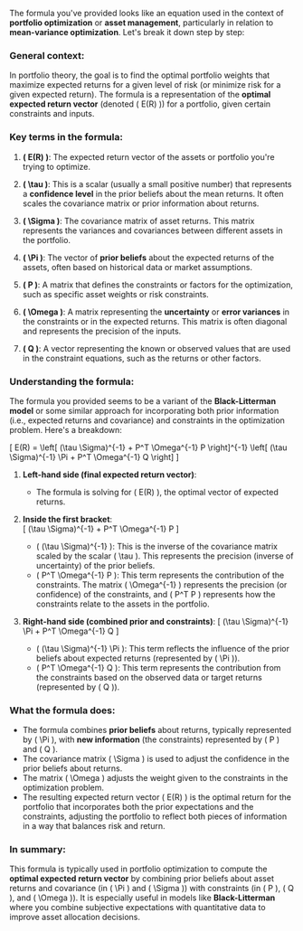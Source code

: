 The formula you've provided looks like an equation used in the context of **portfolio optimization** or **asset management**, particularly in relation to **mean-variance optimization**. Let's break it down step by step:

### General context:

In portfolio theory, the goal is to find the optimal portfolio weights that maximize expected returns for a given level of risk (or minimize risk for a given expected return). The formula is a representation of the **optimal expected return vector** (denoted \( E(R) \)) for a portfolio, given certain constraints and inputs.

### Key terms in the formula:

1. **\( E(R) \)**: The expected return vector of the assets or portfolio you're trying to optimize.

2. **\( \tau \)**: This is a scalar (usually a small positive number) that represents a **confidence level** in the prior beliefs about the mean returns. It often scales the covariance matrix or prior information about returns.

3. **\( \Sigma \)**: The covariance matrix of asset returns. This matrix represents the variances and covariances between different assets in the portfolio.

4. **\( \Pi \)**: The vector of **prior beliefs** about the expected returns of the assets, often based on historical data or market assumptions.

5. **\( P \)**: A matrix that defines the constraints or factors for the optimization, such as specific asset weights or risk constraints.

6. **\( \Omega \)**: A matrix representing the **uncertainty** or **error variances** in the constraints or in the expected returns. This matrix is often diagonal and represents the precision of the inputs.

7. **\( Q \)**: A vector representing the known or observed values that are used in the constraint equations, such as the returns or other factors.

### Understanding the formula:

The formula you provided seems to be a variant of the **Black-Litterman model** or some similar approach for incorporating both prior information (i.e., expected returns and covariance) and constraints in the optimization problem. Here's a breakdown:

\[
E(R) = \left[ (\tau \Sigma)^{-1} + P^T \Omega^{-1} P \right]^{-1} \left[ (\tau \Sigma)^{-1} \Pi + P^T \Omega^{-1} Q \right]
\]

1. **Left-hand side (final expected return vector)**:
   - The formula is solving for \( E(R) \), the optimal vector of expected returns.

2. **Inside the first bracket**:  
   \[
   (\tau \Sigma)^{-1} + P^T \Omega^{-1} P
   \]
   - \( (\tau \Sigma)^{-1} \): This is the inverse of the covariance matrix scaled by the scalar \( \tau \). This represents the precision (inverse of uncertainty) of the prior beliefs.
   - \( P^T \Omega^{-1} P \): This term represents the contribution of the constraints. The matrix \( \Omega^{-1} \) represents the precision (or confidence) of the constraints, and \( P^T P \) represents how the constraints relate to the assets in the portfolio.

3. **Right-hand side (combined prior and constraints)**:
   \[
   (\tau \Sigma)^{-1} \Pi + P^T \Omega^{-1} Q
   \]
   - \( (\tau \Sigma)^{-1} \Pi \): This term reflects the influence of the prior beliefs about expected returns (represented by \( \Pi \)).
   - \( P^T \Omega^{-1} Q \): This term represents the contribution from the constraints based on the observed data or target returns (represented by \( Q \)).

### What the formula does:

- The formula combines **prior beliefs** about returns, typically represented by \( \Pi \), with **new information** (the constraints) represented by \( P \) and \( Q \).
- The covariance matrix \( \Sigma \) is used to adjust the confidence in the prior beliefs about returns.
- The matrix \( \Omega \) adjusts the weight given to the constraints in the optimization problem.
- The resulting expected return vector \( E(R) \) is the optimal return for the portfolio that incorporates both the prior expectations and the constraints, adjusting the portfolio to reflect both pieces of information in a way that balances risk and return.

### In summary:
This formula is typically used in portfolio optimization to compute the **optimal expected return vector** by combining prior beliefs about asset returns and covariance (in \( \Pi \) and \( \Sigma \)) with constraints (in \( P \), \( Q \), and \( \Omega \)). It is especially useful in models like **Black-Litterman** where you combine subjective expectations with quantitative data to improve asset allocation decisions.
